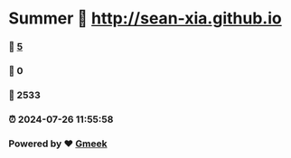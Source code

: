 # Summer :link: http://sean-xia.github.io 
### :page_facing_up: [5](http://sean-xia.github.io/tag.html) 
### :speech_balloon: 0 
### :hibiscus: 2533 
### :alarm_clock: 2024-07-26 11:55:58 
### Powered by :heart: [Gmeek](https://github.com/Meekdai/Gmeek)
